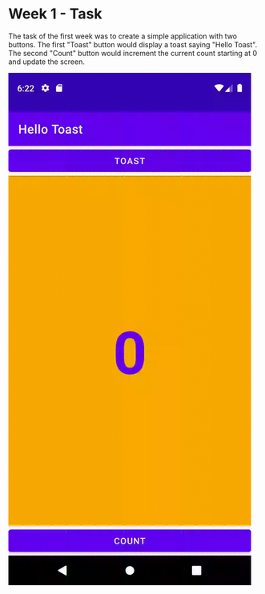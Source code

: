# Week 1 - Task

The task of the first week was to create a simple application with two buttons. The first "Toast" button would display a toast saying "Hello Toast".
The second "Count" button would increment the current count starting at 0 and update the screen.

![](gifs/task.gif)
